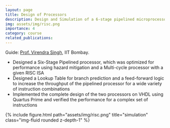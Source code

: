 ```yaml
---
layout: page
title: Design of Processors
description: Design and Simulation of a 6-stage pipelined microprocessor and multicycle microprocessor 
img: assets/img/risc.png
importance: 4
category: course
related_publications: 
---
```

Guide: [Prof. Virendra Singh](https://www.ee.iitb.ac.in/~viren/), IIT Bombay.
- Designed a Six-Stage Pipelined processor, which was optimized for performance using hazard mitigation and a Multi-cycle processor with a given RISC ISA
- Designed a Lookup Table for branch prediction and a feed-forward logic to increase the throughput of the pipelined processor for a wide variety of instruction combinations
- Implemented the complete design of the two processors on VHDL using Quartus Prime and verified the performance for a complex set of instructions
<div class="row">
    <div class="col-sm mt-3 mt-md-0">
        {% include figure.html path="assets/img/risc.png" title="simulation" class="img-fluid rounded z-depth-1" %}
    </div>
</div>